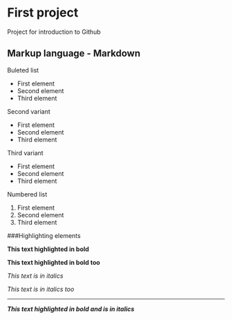 # First project
Project for introduction to Github

## Markup language - Markdown
Buleted list
* First element
* Second element
* Third element 

Second variant
+ First element
+ Second element
+ Third element 

Third variant
- First element
- Second element
- Third element 

Numbered list
1. First element
2. Second element
3. Third element 

###Highlighting elements

**This text highlighted in bold**

__This text highlighted in bold too__

*This text is in italics*

_This text is in italics too_
***
***This text highlighted in bold and is in italics***
